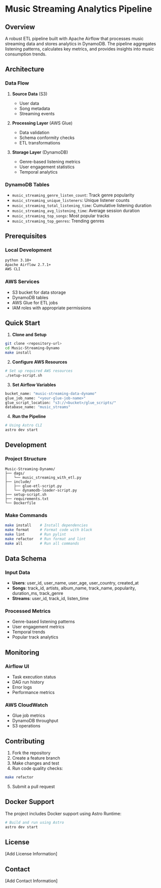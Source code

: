 # Music Streaming Analytics Pipeline

## Overview
A robust ETL pipeline built with Apache Airflow that processes music streaming data and stores analytics in DynamoDB. The pipeline aggregates listening patterns, calculates key metrics, and provides insights into music consumption trends.

## Architecture

### Data Flow
1. **Source Data** (S3)
   - User data
   - Song metadata
   - Streaming events

2. **Processing Layer** (AWS Glue)
   - Data validation
   - Schema conformity checks
   - ETL transformations

3. **Storage Layer** (DynamoDB)
   - Genre-based listening metrics
   - User engagement statistics
   - Temporal analytics

### DynamoDB Tables
- `music_streaming_genre_listen_count`: Track genre popularity
- `music_streaming_unique_listeners`: Unique listener counts
- `music_streaming_total_listening_time`: Cumulative listening duration
- `music_streaming_avg_listening_time`: Average session duration
- `music_streaming_top_songs`: Most popular tracks
- `music_streaming_top_genres`: Trending genres

## Prerequisites

### Local Development
```bash
python 3.10+
Apache Airflow 2.7.1+
AWS CLI
```

### AWS Services
- S3 bucket for data storage
- DynamoDB tables
- AWS Glue for ETL jobs
- IAM roles with appropriate permissions

## Quick Start

1. **Clone and Setup**
```bash
git clone <repository-url>
cd Music-Streaming-Dynamo
make install
```

2. **Configure AWS Resources**
```bash
# Set up required AWS resources
./setup-script.sh
```

3. **Set Airflow Variables**
```python
bucket_name: "music-streaming-data-dynamo"
glue_job_name: "<your-glue-job-name>"
glue_script_location: "s3://<bucket>/glue_scripts/"
database_name: "music_streams"
```

4. **Run the Pipeline**
```bash
# Using Astro CLI
astro dev start
```

## Development

### Project Structure
```
Music-Streaming-Dynamo/
├── dags/
│   └── music_streaming_with_etl.py
├── include/
│   ├── glue-etl-script.py
│   └── dynamodb-loader-script.py
├── setup-script.sh
├── requirements.txt
└── Dockerfile
```

### Make Commands
```bash
make install    # Install dependencies
make format     # Format code with black
make lint       # Run pylint
make refactor   # Run format and lint
make all        # Run all commands
```

## Data Schema

### Input Data
- **Users**: user_id, user_name, user_age, user_country, created_at
- **Songs**: track_id, artists, album_name, track_name, popularity, duration_ms, track_genre
- **Streams**: user_id, track_id, listen_time

### Processed Metrics
- Genre-based listening patterns
- User engagement metrics
- Temporal trends
- Popular track analytics

## Monitoring

### Airflow UI
- Task execution status
- DAG run history
- Error logs
- Performance metrics

### AWS CloudWatch
- Glue job metrics
- DynamoDB throughput
- S3 operations

## Contributing
1. Fork the repository
2. Create a feature branch
3. Make changes and test
4. Run code quality checks:
```bash
make refactor
```
5. Submit a pull request

## Docker Support
The project includes Docker support using Astro Runtime:
```bash
# Build and run using Astro
astro dev start
```

## License
[Add License Information]

## Contact
[Add Contact Information]

